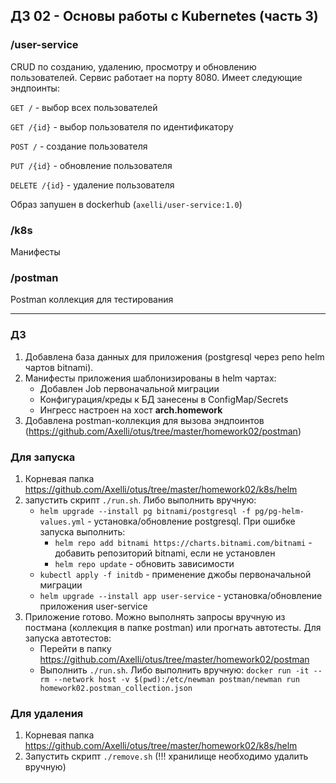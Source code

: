 ## ДЗ 02 - Основы работы с Kubernetes (часть 3)

### /user-service 

CRUD по созданию, удалению, просмотру и обновлению пользователей.
Сервис работает на порту 8080. Имеет следующие эндпоинты:

`GET /` - выбор всех пользователей

`GET /{id}` - выбор пользователя по идентификатору

`POST /` - создание пользователя

`PUT /{id}` - обновление пользователя

`DELETE /{id}` - удаление пользователя

Образ запушен в dockerhub (`axelli/user-service:1.0`)

### /k8s

Манифесты

### /postman

Postman коллекция для тестирования

---

### ДЗ

1. Добавлена база данных для приложения (postgresql через репо helm чартов bitnami).
2. Манифесты приложения шаблонизированы в helm чартах:
   * Добавлен Job первоначальной миграции
   * Конфигурация/креды к БД занесены в ConfigMap/Secrets
   * Ингресс настроен на хост **arch.homework**
3. Добавлена postman-коллекция для вызова эндпоинтов (https://github.com/Axelli/otus/tree/master/homework02/postman)

### Для запуска
1. Корневая папка https://github.com/Axelli/otus/tree/master/homework02/k8s/helm
2. запустить скрипт `./run.sh`. Либо выполнить вручную:
   * `helm upgrade --install pg bitnami/postgresql -f pg/pg-helm-values.yml` - установка/обновление postgresql. При ошибке запуска выполнить:
     * `helm repo add bitnami https://charts.bitnami.com/bitnami` - добавить репозиторий bitnami, если не установлен
     * `helm repo update` - обновить зависимости 
   * `kubectl apply -f initdb` - применение джобы первоначальной миграции
   * `helm upgrade --install app user-service` - установка/обновление приложения user-service
3. Приложение готово. Можно выполнять запросы вручную из постмана (коллекция в папке postman) или прогнать автотесты. Для запуска автотестов:
   * Перейти в папку https://github.com/Axelli/otus/tree/master/homework02/postman
   * Выполнить `./run.sh`. Либо выполнить вручную: `docker run -it --rm --network host -v $(pwd):/etc/newman postman/newman run homework02.postman_collection.json`

### Для удаления
1. Корневая папка https://github.com/Axelli/otus/tree/master/homework02/k8s/helm
2. Запустить скрипт `./remove.sh` (!!! хранилище необходимо удалить вручную)